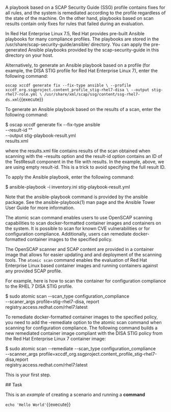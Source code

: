 A playbook based on a SCAP Security Guide (SSG) profile contains fixes for all rules, and the system is remediated according to the profile regardless of the state of the machine. On the other hand, playbooks based on scan results contain only fixes for rules that failed during an evaluation.

In Red Hat Enterprise Linux 7.5, Red Hat provides pre-built Ansible playbooks for many compliance profiles. The playbooks are stored in the /usr/share/scap-security-guide/ansible/ directory. You can apply the pre-generated Ansible playbooks provided by the scap-security-guide in this directory on your host.

Alternatively, to generate an Ansible playbook based on a profile (for example, the DISA STIG profile for Red Hat Enterprise Linux 7), enter the following command:

`oscap xccdf generate fix --fix-type ansible \
--profile xccdf_org.ssgproject.content_profile_stig-rhel7-disa \
--output stig-rhel7-role.yml \
/usr/share/xml/scap/ssg/content/ssg-rhel7-ds.xml`{{execute}}

To generate an Ansible playbook based on the results of a scan, enter the following command:

$ oscap xccdf generate fix --fix-type ansible \
--result-id "" \
--output stig-playbook-result.yml \
results.xml

where the results.xml file contains results of the scan obtained when scanning with the –results option and the result-id option contains an ID of the TestResult component in the file with results. In the example, above, we are using empty result-id. This is a trick to avoid specifying the full result ID.

To apply the Ansible playbook, enter the following command:

$ ansible-playbook -i inventory.ini stig-playbook-result.yml

Note that the ansible-playbook command is provided by the ansible package. See the ansible-playbook(1) man page and the Ansible Tower User Guide for more information.

The atomic scan command enables users to use OpenSCAP scanning capabilities to scan docker-formatted container images and containers on the system. It is possible to scan for known CVE vulnerabilities or for configuration compliance. Additionally, users can remediate docker-formatted container images to the specified policy.

The OpenSCAP scanner and SCAP content are provided in a container image that allows for easier updating and and deployment of the scanning tools.  The `atomic scan` command enables the evaluation of Red Hat Enterprise Linux based container images and running containers against any provided SCAP profile.

For example, here is how to scan the container for configuration compliance to the RHEL 7 DISA STIG profile.

$ sudo atomic scan --scan_type configuration_compliance \
 --scaner_args profile=stig-rhel7-disa, report registry.access.redhat.com/rhel7:latest

To remediate docker-formatted container images to the specified policy, you need to add the –remediate option to the atomic scan command when scanning for configuration compliance. The following command builds a new remediated container image compliant with the DISA STIG policy from the Red Hat Enterprise Linux 7 container image:

$ sudo atomic scan --remediate --scan_type configuration_compliance \
--scanner_args profile=xccdf_org.ssgproject.content_profile_stig-rhel7-disa,report \
registry.access.redhat.com/rhel7:latest

This is your first step.

## Task

This is an _example_ of creating a scenario and running a **command**

`echo 'Hello World'`{{execute}}
